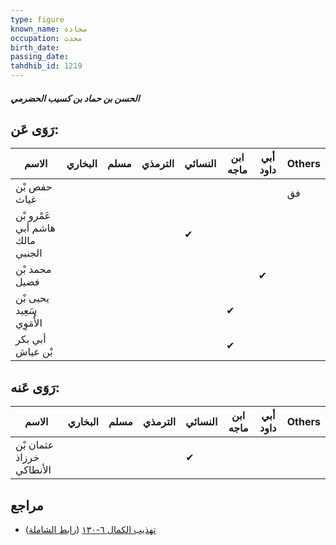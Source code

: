 ```yaml
---
type: figure
known_name: سجادة
occupation: محدث
birth_date:
passing_date:
tahdhib_id: 1219
---
```

##### الحسن بن حماد بن كسيب الحضرمي

## رَوَى عَن:
| الاسم                           | البخاري | مسلم | الترمذي | النسائي | ابن ماجه | أبي داود | Others |
| ------------------------------- | ------- | ---- | ------- | ------- | -------- | -------- | ------ |
| حفص بْن غياث                    |         |      |         |         |          |          | فق     |
| عَمْرو بْن هاشم أبي مالك الجنبي |         |      |         | ✔       |          |          |        |
| محمد بْن فضيل                   |         |      |         |         |          | ✔        |        |
| يحيى بْن سَعِيد الأُمَوِي       |         |      |         |         | ✔        |          |        |
| أبي بكر بْن عياش                |         |      |         |         | ✔        |          |        |
## رَوَى عَنه:
| الاسم                    | البخاري | مسلم | الترمذي | النسائي | ابن ماجه | أبي داود | Others |
| ------------------------ | ------- | ---- | ------- | ------- | -------- | -------- | ------ |
| عثمان بْن خرزاذ الأنطاكي |         |      |         | ✔       |          |          |        |
## مراجع
- [تهذيب الكمال ٦-١٣٠](obsidian://open?vault=Tahdhib-al-Kamal&file=Figures/١٢١٩-الحسن%20بن%20حماد%20بن%20كسيب%20الحضرمي) ([رابط الشاملة](https://shamela.ws/book/3722/2794))